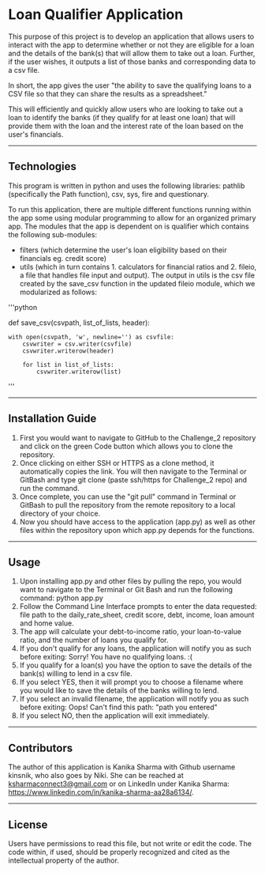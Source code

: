 # **Loan Qualifier Application**

This purpose of this project is to develop an application that allows users to interact with the app to determine whether or not they are eligible for a loan and the details of the bank(s) that will allow them to take out a loan. Further, if the user wishes, it outputs a list of those banks and corresponding data to a csv file. 

In short, the app gives the user "the ability to save the qualifying loans to a CSV file so that they can share the results as a spreadsheet."

This will efficiently and quickly allow users who are looking to take out a loan to identify the banks (if they qualify for at least one loan) that will provide them with the loan and the interest rate of the loan based on the user's financials. 

---

## **Technologies**

This program is written in python and uses the following libraries: pathlib (specifically the Path function), csv, sys, fire and questionary. 

To run this application, there are multiple different functions running within the app some using modular programming to allow for an organized primary app. 
The modules that the app is dependent on is qualifier which contains the following sub-modules: 
* filters (which determine the user's loan eligibility based on their financials eg. credit score)
* utils (which in turn contains 1. calculators for financial ratios and 2. fileio, a file that handles file input and output). 
The output in utils is the csv file created by the save_csv function in the updated fileio module, which we modularized as follows:

'''python

def save_csv(csvpath, list_of_lists, header):

    with open(csvpath, 'w', newline='') as csvfile:
        csvwriter = csv.writer(csvfile)
        csvwriter.writerow(header)
        
        for list in list_of_lists:
            csvwriter.writerow(list)
'''

---

## **Installation Guide**

1. First you would want to navigate to GitHub to the Challenge_2 repository and click on the green Code button which allows you to clone the repository. 
![<Green Code button in GitHub>](./GitHub_Code.png)
2. Once clicking on either SSH or HTTPS as a clone method, it automatically copies the link. You will then navigate to the Terminal or GitBash and type 
git clone (paste ssh/https for Challenge_2 repo) and run the command. 
![<SSH or HTTPS Option for Cloning Repo>](./GitHub_SSH_HTTPS.png)
3. Once complete, you can use the "git pull" command in Terminal or GitBash to pull the repository from the remote repository to a local directory of your choice. 
![<Git Pull Command>](./GitPull.png)
4. Now you should have access to the application (app.py) as well as other files within the repository upon which app.py depends for the functions. 

---

## **Usage**

1. Upon installing app.py and other files by pulling the repo, you would want to navigate to the Terminal or Git Bash and run the following command: 
python app.py
2. Follow the Command Line Interface prompts to enter the data requested: file path to the daily_rate_sheet, credit score, debt, income, loan amount and home value. 
![<Git Run Command and Prompts>](./RunCommand.png)
3. The app will calculate your debt-to-income ratio, your loan-to-value ratio, and the number of loans you qualify for.
4. If you don't qualify for any loans, the application will notify you as such before exiting:
Sorry! You have no qualifying loans. :(
5. If you qualify for a loan(s) you have the option to save the details of the bank(s) willing to lend in a csv file.
6. If you select YES, then it will prompt you to choose a filename where you would like to save the details of the banks willing to lend. 
![<Save Loan CSV Prompts>](./SaveLoanPrompts.png)
7. If you select an invalid filename, the application will notify you as such before exiting:
Oops! Can't find this path: "path you entered"
8. If you select NO, then the application will exit immediately.

---

## **Contributors**

The author of this application is Kanika Sharma with Github username kinsnik, who also goes by Niki. She can be reached at ksharmaconnect3@gmail.com or on LinkedIn under Kanika Sharma: https://www.linkedin.com/in/kanika-sharma-aa28a6134/.

---

## **License**

Users have permissions to read this file, but not write or edit the code. The code within, if used, should be properly recognized and cited as the intellectual property of the author. 